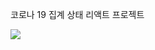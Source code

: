 코로나 19 집계 상태 리액트 프로젝트


<img src="https://user-images.githubusercontent.com/54235714/108469794-44513680-72cc-11eb-85f4-331df0355312.png"/> 




